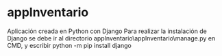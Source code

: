 # appInventario

Aplicación creada en Python con Django
Para realizar la instalación de Django se debe ir al directorio appInventario\appInventario\manage.py en CMD, y escribir python -m pip install django
